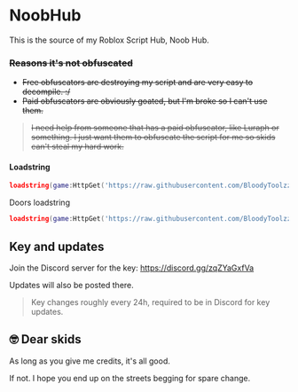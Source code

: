 # NoobHub
This is the source of my Roblox Script Hub, Noob Hub. 

### <s>Reasons it's not obfuscated
- Free obfuscators are destroying my script and are very easy to decompile. :/
- Paid obfuscators are obviously goated, but I'm broke so I can't use them.

> I need help from someone that has a paid obfuscator, like Luraph or something. I just want them to obfuscate the script for me so skids can't steal my hard work.
</s>

#### Loadstring
```lua
loadstring(game:HttpGet('https://raw.githubusercontent.com/BloodyToolzz/NoobHub/main/NoobHub'))()
```
Doors loadstring
```lua
loadstring(game:HttpGet('https://raw.githubusercontent.com/BloodyToolzz/NoobHub/main/NoobHubDoors'))()
```

## Key and updates
Join the Discord server for the key: https://discord.gg/zqZYaGxfVa

Updates will also be posted there.
> Key changes roughly every 24h, required to be in Discord for key updates.

## 🤓 Dear skids
As long as you give me credits, it's all good.

If not. I hope you end up on the streets begging for spare change.
